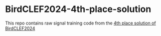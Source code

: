 # BirdCLEF2024-4th-place-solution
This repo contains raw signal training code from the [4th place solution of BirdCLEF2024](https://www.kaggle.com/competitions/birdclef-2024/discussion/511845)
